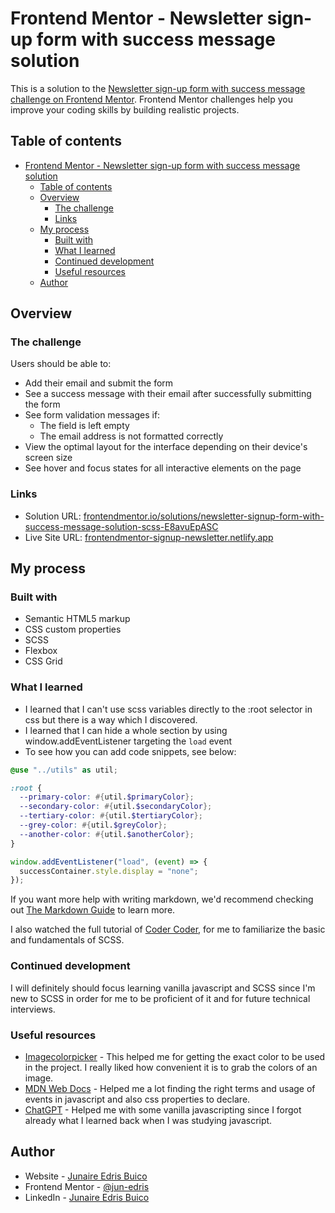# Frontend Mentor - Newsletter sign-up form with success message solution

This is a solution to the [Newsletter sign-up form with success message challenge on Frontend Mentor](https://www.frontendmentor.io/challenges/newsletter-signup-form-with-success-message-3FC1AZbNrv). Frontend Mentor challenges help you improve your coding skills by building realistic projects.

## Table of contents

- [Frontend Mentor - Newsletter sign-up form with success message solution](#frontend-mentor---newsletter-sign-up-form-with-success-message-solution)
  - [Table of contents](#table-of-contents)
  - [Overview](#overview)
    - [The challenge](#the-challenge)
    - [Links](#links)
  - [My process](#my-process)
    - [Built with](#built-with)
    - [What I learned](#what-i-learned)
    - [Continued development](#continued-development)
    - [Useful resources](#useful-resources)
  - [Author](#author)

## Overview

### The challenge

Users should be able to:

- Add their email and submit the form
- See a success message with their email after successfully submitting the form
- See form validation messages if:
  - The field is left empty
  - The email address is not formatted correctly
- View the optimal layout for the interface depending on their device's screen size
- See hover and focus states for all interactive elements on the page

### Links

- Solution URL: [frontendmentor.io/solutions/newsletter-signup-form-with-success-message-solution-scss-E8avuEpASC](https://www.frontendmentor.io/solutions/newsletter-signup-form-with-success-message-solution-scss-E8avuEpASC)
- Live Site URL: [frontendmentor-signup-newsletter.netlify.app](https://frontendmentor-signup-newsletter.netlify.app/)

## My process

### Built with

- Semantic HTML5 markup
- CSS custom properties
- SCSS
- Flexbox
- CSS Grid

### What I learned

- I learned that I can't use scss variables directly to the :root selector in css but there is a way which I discovered.
- I learned that I can hide a whole section by using window.addEventListener targeting the `load` event
- To see how you can add code snippets, see below:

```scss
@use "../utils" as util;

:root {
  --primary-color: #{util.$primaryColor};
  --secondary-color: #{util.$secondaryColor};
  --tertiary-color: #{util.$tertiaryColor};
  --grey-color: #{util.$greyColor};
  --another-color: #{util.$anotherColor};
}
```

```js
window.addEventListener("load", (event) => {
  successContainer.style.display = "none";
});
```

If you want more help with writing markdown, we'd recommend checking out [The Markdown Guide](https://www.markdownguide.org/) to learn more.

I also watched the full tutorial of [Coder Coder](https://www.youtube.com/@TheCoderCoder), for me to familiarize the basic and fundamentals of SCSS.

### Continued development

I will definitely should focus learning vanilla javascript and SCSS since I'm new to SCSS in order for me to be proficient of it and for future technical interviews.

### Useful resources

- [Imagecolorpicker](https://imagecolorpicker.com/) - This helped me for getting the exact color to be used in the project. I really liked how convenient it is to grab the colors of an image.
- [MDN Web Docs](https://developer.mozilla.org/en-US/docs/) - Helped me a lot finding the right terms and usage of events in javascript and also css properties to declare.
- [ChatGPT](https://chat.openai.com/) - Helped me with some vanilla javascripting since I forgot already what I learned back when I was studying javascript.

## Author

- Website - [Junaire Edris Buico](https://jun-edris.github.io/portfolio/)
- Frontend Mentor - [@jun-edris](https://www.frontendmentor.io/profile/jun-edris)
- LinkedIn - [Junaire Edris Buico](https://www.linkedin.com/in/junaire-edris-buico-33b93a205/)
